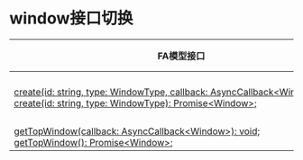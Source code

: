 # window接口切换


  | FA模型接口 | Stage模型接口对应d.ts文件 | Stage模型对应接口 | 
| -------- | -------- | -------- |
| [create(id:&nbsp;string,&nbsp;type:&nbsp;WindowType,&nbsp;callback:&nbsp;AsyncCallback&lt;Window&gt;):&nbsp;void;](../reference/apis/js-apis-window.md#windowcreatedeprecated)<br/>[create(id:&nbsp;string,&nbsp;type:&nbsp;WindowType):&nbsp;Promise&lt;Window&gt;;](../reference/apis/js-apis-window.md#windowcreatedeprecated-1) | \@ohos.window.d.ts | [createSubWindow(name:&nbsp;string,&nbsp;callback:&nbsp;AsyncCallback&lt;Window&gt;):&nbsp;void;](../reference/apis/js-apis-window.md#createsubwindow9)<br/>[createSubWindow(name:&nbsp;string):&nbsp;Promise;](../reference/apis/js-apis-window.md#createsubwindow9-1)<br/>FA模型应用通过window.create(id,&nbsp;WindowType.TYPE_APP)接口创建应用子窗口，Stage模型应用可使用WindowStage.CreateSubWindow()接口代替 |
| [getTopWindow(callback:&nbsp;AsyncCallback&lt;Window&gt;):&nbsp;void;](../reference/apis/js-apis-window.md#windowgettopwindowdeprecated)<br/>[getTopWindow():&nbsp;Promise&lt;Window&gt;;](../reference/apis/js-apis-window.md#windowgettopwindowdeprecated-1) | \@ohos.window.d.ts | [getLastWindow(ctx:&nbsp;BaseContext,&nbsp;callback:&nbsp;AsyncCallback&lt;Window&gt;):&nbsp;void;](../reference/apis/js-apis-window.md#windowgetlastwindow9)<br/>[getLastWindow(ctx:&nbsp;BaseContext):&nbsp;Promise&lt;Window&gt;;](../reference/apis/js-apis-window.md#windowgetlastwindow9-1) |
